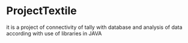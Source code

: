 # ProjectTextile
it is a project of connectivity of tally with database and analysis of data according with use of libraries in JAVA
